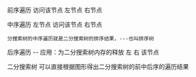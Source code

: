 前序遍历
    访问该节点
    左节点
    右节点
    
中序遍历
    左节点
    访问该节点
    右节点
    
    分搜索树的中序遍历就是二分搜索树的排序结果，---也叫排序树

后序遍历 -- 应用：为二分搜索树内存的释放
    左
    右
    该节点
    
    
二分搜索树
    可以直接根据图形得出二分搜索树的前中后序的遍历结果
